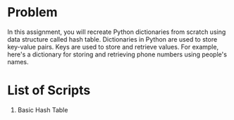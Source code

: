 # Problem

In this assignment, you will recreate Python dictionaries from scratch using data structure called hash table. Dictionaries in Python are used to store key-value pairs. Keys are used to store and retrieve values. For example, here's a dictionary for storing and retrieving phone numbers using people's names.

# List of Scripts

1. Basic Hash Table
